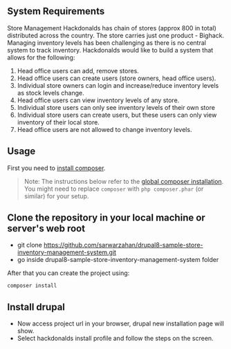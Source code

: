 ## System Requirements
Store Management
Hackdonalds has chain of stores (approx 800 in total) distributed across the
country. The store carries just one product - Bighack. Managing inventory levels has
been challenging as there is no central system to track inventory. Hackdonalds
would like to build a system that allows for the following:
1. Head office users can add, remove stores.
2. Head office users can create users (store owners, head office users).
3. Individual store owners can login and increase/reduce inventory levels as
stock levels change.
4. Head office users can view inventory levels of any store.
5. Individual store users can only see inventory levels of their own store
6. Individual store users can create users, but these users can only view
inventory of their local store.
7. Head office users are not allowed to change inventory levels.

## Usage

First you need to [install composer](https://getcomposer.org/doc/00-intro.md#installation-linux-unix-osx).

> Note: The instructions below refer to the [global composer installation](https://getcomposer.org/doc/00-intro.md#globally).
You might need to replace `composer` with `php composer.phar` (or similar) 
for your setup.

## Clone the repository in your local machine or server's web root

* git clone https://github.com/sarwarzahan/drupal8-sample-store-inventory-management-system.git
* go inside drupal8-sample-store-inventory-management-system folder

After that you can create the project using:

```
composer install
```

## Install drupal
* Now access project url in your browser, drupal new installation page will show.
* Select hackdonalds install profile and follow the steps on the screen.
